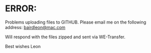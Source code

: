 # ERROR:

Problems uploading files to GITHUB. Please email me on the following address:
bairdleon@mac.com

Will respond with the files zipped and sent via WE-Transfer.

Best wishes
Leon
